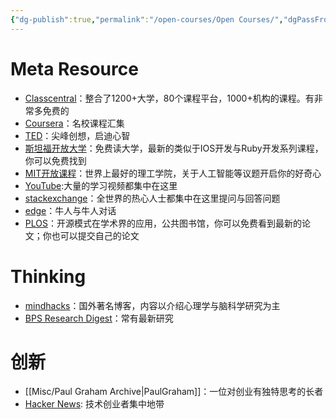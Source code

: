 ```yaml
---
{"dg-publish":true,"permalink":"/open-courses/Open Courses/","dgPassFrontmatter":true,"created":"2023-04-26T19:43:23.306+08:00","updated":"2023-04-26T20:55:28.814+08:00"}
---
```



# Meta Resource
-   [Classcentral](http://classcentral.com)：整合了1200+大学，80个课程平台，1000+机构的课程。有非常多免费的
-   [Coursera](https://www.coursera.org/)：名校课程汇集
-   [TED](http://www.ted.com/)：尖峰创想，启迪心智
-   [斯坦福开放大学](http://itunes.stanford.edu/)：免费读大学，最新的类似于IOS开发与Ruby开发系列课程，你可以免费找到
-   [MIT开放课程](http://ocw.mit.edu/courses/)：世界上最好的理工学院，关于人工智能等议题开启你的好奇心
-   [YouTube](http://www.youtube.com/):大量的学习视频都集中在这里
-   [stackexchange](http://stackexchange.com/sites)：全世界的热心人士都集中在这里提问与回答问题
-   [edge](http://edge.org/)：牛人与牛人对话
-   [PLOS](http://www.plos.org/)：开源模式在学术界的应用，公共图书馆，你可以免费看到最新的论文；你也可以提交自己的论文

# Thinking
-   [mindhacks](http://mindhacks.com/)：国外著名博客，内容以介绍心理学与脑科学研究为主
-   [BPS Research Digest](http://bps-research-digest.blogspot.com/)：常有最新研究

# 创新
-   [[Misc/Paul Graham Archive\|PaulGraham]]：一位对创业有独特思考的长者
-   [Hacker News](http://news.ycombinator.com/): 技术创业者集中地带


